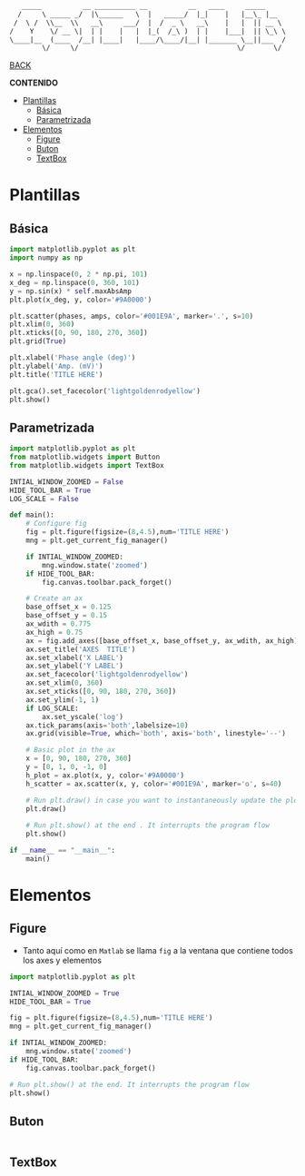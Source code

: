 ~~~ txt
   _____          __ __________ __          __   ____     _____     
  /     \ _____ _/  |\______   \  |   _____/  |_|    |   |__\_ |__  
 /  \ /  \\__  \\   __\     ___/  |  /  _ \   __\    |   |  || __ \ 
/    Y    \/ __ \|  | |    |   |  |_(  /_\ )  | |    |___|  || \_\ \
\____|__  (____  /__| |____|   |____/\____/|__| |_______ \__||___  /
        \/     \/                                       \/       \/ 
~~~

[BACK](../THEORY.md)

**CONTENIDO**

- [Plantillas](#plantillas)
  - [Básica](#básica)
  - [Parametrizada](#parametrizada)
- [Elementos](#elementos)
  - [Figure](#figure)
  - [Buton](#buton)
  - [TextBox](#textbox)

# Plantillas

## Básica

~~~ py
import matplotlib.pyplot as plt
import numpy as np

x = np.linspace(0, 2 * np.pi, 101)
x_deg = np.linspace(0, 360, 101)
y = np.sin(x) * self.maxAbsAmp
plt.plot(x_deg, y, color='#9A0000')

plt.scatter(phases, amps, color='#001E9A', marker='.', s=10)
plt.xlim(0, 360)
plt.xticks([0, 90, 180, 270, 360])
plt.grid(True)

plt.xlabel('Phase angle (deg)')
plt.ylabel('Amp. (mV)')
plt.title('TITLE HERE')

plt.gca().set_facecolor('lightgoldenrodyellow')
plt.show()
~~~

## Parametrizada

~~~ python
import matplotlib.pyplot as plt
from matplotlib.widgets import Button
from matplotlib.widgets import TextBox

INTIAL_WINDOW_ZOOMED = False
HIDE_TOOL_BAR = True
LOG_SCALE = False

def main():
    # Configure fig
    fig = plt.figure(figsize=(8,4.5),num='TITLE HERE')
    mng = plt.get_current_fig_manager()

    if INTIAL_WINDOW_ZOOMED:
        mng.window.state('zoomed')
    if HIDE_TOOL_BAR:
        fig.canvas.toolbar.pack_forget()

    # Create an ax
    base_offset_x = 0.125
    base_offset_y = 0.15
    ax_wdith = 0.775
    ax_high = 0.75
    ax = fig.add_axes([base_offset_x, base_offset_y, ax_wdith, ax_high])
    ax.set_title('AXES  TITLE')
    ax.set_xlabel('X LABEL')
    ax.set_ylabel('Y LABEL')
    ax.set_facecolor('lightgoldenrodyellow')
    ax.set_xlim(0, 360)
    ax.set_xticks([0, 90, 180, 270, 360])
    ax.set_ylim(-1, 1)
    if LOG_SCALE:
        ax.set_yscale('log')
    ax.tick_params(axis='both',labelsize=10)
    ax.grid(visible=True, which='both', axis='both', linestyle='--')

    # Basic plot in the ax
    x = [0, 90, 180, 270, 360]
    y = [0, 1, 0, -1, 0]
    h_plot = ax.plot(x, y, color='#9A0000')
    h_scatter = ax.scatter(x, y, color='#001E9A', marker='o', s=40)

    # Run plt.draw() in case you want to instantaneously update the plot
    plt.draw()
        
    # Run plt.show() at the end . It interrupts the program flow
    plt.show()

if __name__ == "__main__":
    main()
~~~

# Elementos

## Figure

- Tanto aquí como en `Matlab` se llama `fig` a la ventana que contiene todos los axes y elementos

~~~ python
import matplotlib.pyplot as plt

INTIAL_WINDOW_ZOOMED = True
HIDE_TOOL_BAR = True

fig = plt.figure(figsize=(8,4.5),num='TITLE HERE')
mng = plt.get_current_fig_manager()

if INTIAL_WINDOW_ZOOMED:
    mng.window.state('zoomed')
if HIDE_TOOL_BAR:
    fig.canvas.toolbar.pack_forget()

# Run plt.show() at the end. It interrupts the program flow
plt.show()
~~~


## Buton

~~~ python
~~~

## TextBox

~~~ python
~~~
